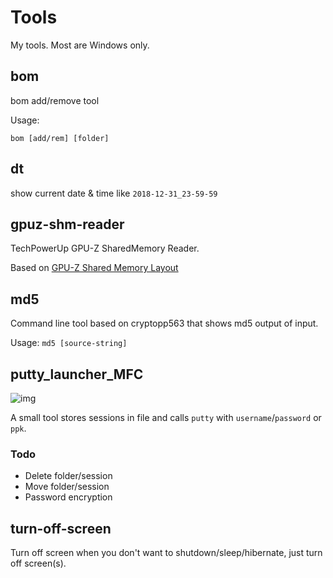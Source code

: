 # Tools

My tools. Most are Windows only.

## bom

bom add/remove tool

Usage:

```shell
bom [add/rem] [folder]
```

## dt

show current date & time like `2018-12-31_23-59-59`

## gpuz-shm-reader
TechPowerUp GPU-Z SharedMemory Reader.

Based on [GPU-Z Shared Memory Layout](https://www.techpowerup.com/forums/threads/gpu-z-shared-memory-layout.65258/)

## md5

Command line tool based on cryptopp563 that shows md5 output of input.

Usage:  `md5 [source-string]`

## putty_launcher_MFC

![img](https://github.com/captainwong/Tools/blob/master/putty_launcher_MFC/putty_launcher_MFC.png?raw=true)

A small tool stores sessions in file and calls `putty` with `username`/`password` or `ppk`. 

### Todo

* Delete folder/session
* Move folder/session
* Password encryption

## turn-off-screen

Turn off screen when you don't want to shutdown/sleep/hibernate, just turn off screen(s).
